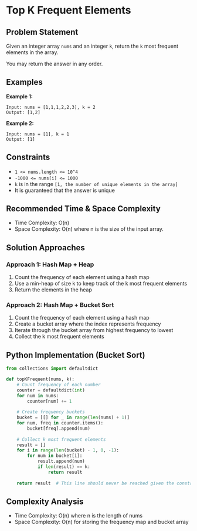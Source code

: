 # Top K Frequent Elements

## Problem Statement

Given an integer array `nums` and an integer `k`, return the `k` most frequent elements in the array.

You may return the answer in any order.

## Examples

**Example 1:**
```
Input: nums = [1,1,1,2,2,3], k = 2
Output: [1,2]
```

**Example 2:**
```
Input: nums = [1], k = 1
Output: [1]
```

## Constraints
- `1 <= nums.length <= 10^4`
- `-1000 <= nums[i] <= 1000`
- `k` is in the range `[1, the number of unique elements in the array]`
- It is guaranteed that the answer is unique

## Recommended Time & Space Complexity
- Time Complexity: O(n)
- Space Complexity: O(n)
where n is the size of the input array.

## Solution Approaches

### Approach 1: Hash Map + Heap
1. Count the frequency of each element using a hash map
2. Use a min-heap of size k to keep track of the k most frequent elements
3. Return the elements in the heap

### Approach 2: Hash Map + Bucket Sort
1. Count the frequency of each element using a hash map
2. Create a bucket array where the index represents frequency
3. Iterate through the bucket array from highest frequency to lowest
4. Collect the k most frequent elements

## Python Implementation (Bucket Sort)

```python
from collections import defaultdict

def topKFrequent(nums, k):
    # Count frequency of each number
    counter = defaultdict(int)
    for num in nums:
        counter[num] += 1
    
    # Create frequency buckets
    bucket = [[] for _ in range(len(nums) + 1)]
    for num, freq in counter.items():
        bucket[freq].append(num)
    
    # Collect k most frequent elements
    result = []
    for i in range(len(bucket) - 1, 0, -1):
        for num in bucket[i]:
            result.append(num)
            if len(result) == k:
                return result
    
    return result  # This line should never be reached given the constraints
```

## Complexity Analysis
- Time Complexity: O(n) where n is the length of nums
- Space Complexity: O(n) for storing the frequency map and bucket array
